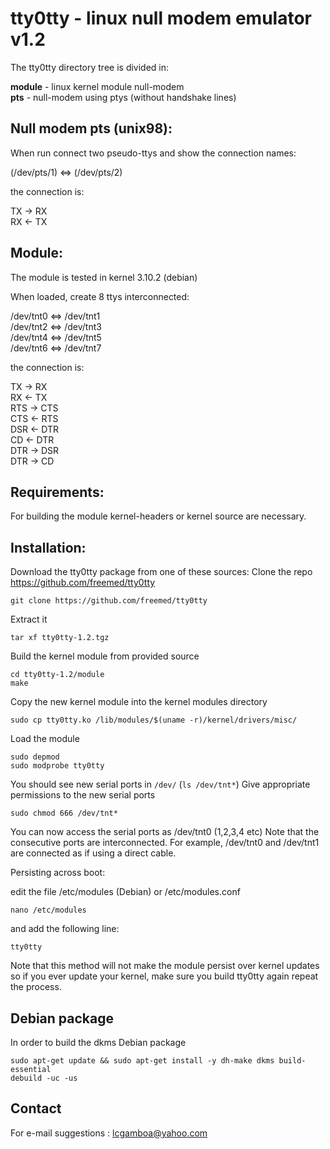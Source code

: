 
# tty0tty - linux null modem emulator v1.2 


The tty0tty directory tree is divided in:

  **module** - linux kernel module null-modem  
  **pts** - null-modem using ptys (without handshake lines)


## Null modem pts (unix98): 

  When run connect two pseudo-ttys and show the connection names:
  
  (/dev/pts/1) <=> (/dev/pts/2)  

  the connection is:
  
  TX -> RX  
  RX <- TX  



## Module:

 The module is tested in kernel 3.10.2 (debian) 

  When loaded, create 8 ttys interconnected:
  
  /dev/tnt0  <=>  /dev/tnt1  
  /dev/tnt2  <=>  /dev/tnt3  
  /dev/tnt4  <=>  /dev/tnt5  
  /dev/tnt6  <=>  /dev/tnt7  

  the connection is:
  
  TX   ->  RX  
  RX   <-  TX  
  RTS  ->  CTS  
  CTS  <-  RTS  
  DSR  <-  DTR  
  CD   <-  DTR  
  DTR  ->  DSR  
  DTR  ->  CD  
  

## Requirements:

  For building the module kernel-headers or kernel source are necessary.

## Installation:

Download the tty0tty package from one of these sources:
Clone the repo https://github.com/freemed/tty0tty

```
git clone https://github.com/freemed/tty0tty
```

Extract it

```
tar xf tty0tty-1.2.tgz
```

Build the kernel module from provided source

```
cd tty0tty-1.2/module
make
```

Copy the new kernel module into the kernel modules directory

```
sudo cp tty0tty.ko /lib/modules/$(uname -r)/kernel/drivers/misc/
```

Load the module

```
sudo depmod
sudo modprobe tty0tty
```

You should see new serial ports in ```/dev/``` (```ls /dev/tnt*```)
Give appropriate permissions to the new serial ports

```
sudo chmod 666 /dev/tnt*
```

You can now access the serial ports as /dev/tnt0 (1,2,3,4 etc) Note that the consecutive ports are interconnected. For example, /dev/tnt0 and /dev/tnt1 are connected as if using a direct cable.

Persisting across boot:

edit the file /etc/modules (Debian) or /etc/modules.conf

```
nano /etc/modules
```
and add the following line:

```
tty0tty
```

Note that this method will not make the module persist over kernel updates so if you ever update your kernel, make sure you build tty0tty again repeat the process.

## Debian package

In order to build the dkms Debian package

```
sudo apt-get update && sudo apt-get install -y dh-make dkms build-essential
debuild -uc -us
```

## Contact

For e-mail suggestions :  lcgamboa@yahoo.com
